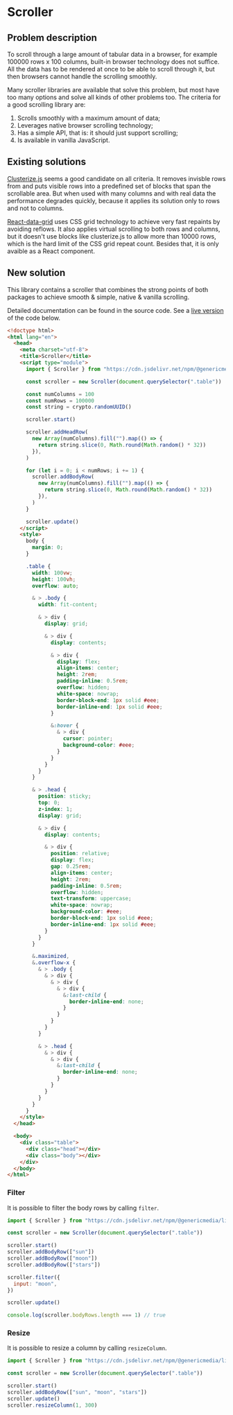 # Scroller

## Problem description

To scroll through a large amount of tabular data in a browser, for example 100000 rows x 100 columns, built-in browser technology does not suffice. All the data has to be rendered at once to be able to scroll through it, but then browsers cannot handle the scrolling smoothly.

Many scroller libraries are available that solve this problem, but most have too many options and solve all kinds of other problems too. The criteria for a good scrolling library are:

1. Scrolls smoothly with a maximum amount of data;
2. Leverages native browser scrolling technology;
3. Has a simple API, that is: it should just support scrolling;
4. Is available in vanilla JavaScript.

## Existing solutions

[Clusterize.js](https://github.com/NeXTs/Clusterize.js) seems a good candidate on all criteria. It removes invisble rows from and puts visible rows into a predefined set of blocks that span the scrollable area. But when used with many columns and with real data the performance degrades quickly, because it applies its solution only to rows and not to columns.

[React-data-grid](https://github.com/adazzle/react-data-grid) uses CSS grid technology to achieve very fast repaints by avoiding reflows. It also applies virtual scrolling to both rows and columns, but it doesn't use blocks like clusterize.js to allow more than 10000 rows, which is the hard limit of the CSS grid repeat count. Besides that, it is only avaible as a React component.

## New solution

This library contains a scroller that combines the strong points of both packages to achieve smooth & simple, native & vanilla scrolling.

Detailed documentation can be found in the source code. See a [live version](https://genericmedia24.github.io/lib/scroller.html) of the code below.

```html
<!doctype html>
<html lang="en">
  <head>
    <meta charset="utf-8">
    <title>Scroller</title>
    <script type="module">
      import { Scroller } from "https://cdn.jsdelivr.net/npm/@genericmedia/lib/+esm"

      const scroller = new Scroller(document.querySelector(".table"))

      const numColumns = 100
      const numRows = 100000
      const string = crypto.randomUUID()

      scroller.start()

      scroller.addHeadRow(
        new Array(numColumns).fill("").map(() => {
          return string.slice(0, Math.round(Math.random() * 32))
        }),
      )

      for (let i = 0; i < numRows; i += 1) {
        scroller.addBodyRow(
          new Array(numColumns).fill("").map(() => {
            return string.slice(0, Math.round(Math.random() * 32))
          }),
        )
      }

      scroller.update()
    </script>
    <style>
      body {
        margin: 0;
      }

      .table {
        width: 100vw;
        height: 100vh;
        overflow: auto;

        & > .body {
          width: fit-content;

          & > div {
            display: grid;

            & > div {
              display: contents;

              & > div {
                display: flex;
                align-items: center;
                height: 2rem;
                padding-inline: 0.5rem;
                overflow: hidden;
                white-space: nowrap;
                border-block-end: 1px solid #eee;
                border-inline-end: 1px solid #eee;
              }

              &:hover {
                & > div {
                  cursor: pointer;
                  background-color: #eee;
                }
              }
            }
          }
        }

        & > .head {
          position: sticky;
          top: 0;
          z-index: 1;
          display: grid;

          & > div {
            display: contents;

            & > div {
              position: relative;
              display: flex;
              gap: 0.25rem;
              align-items: center;
              height: 2rem;
              padding-inline: 0.5rem;
              overflow: hidden;
              text-transform: uppercase;
              white-space: nowrap;
              background-color: #eee;
              border-block-end: 1px solid #eee;
              border-inline-end: 1px solid #eee;
            }
          }
        }

        &.maximized,
        &.overflow-x {
          & > .body {
            & > div {
              & > div {
                & > div {
                  &:last-child {
                    border-inline-end: none;
                  }
                }
              }
            }
          }

          & > .head {
            & > div {
              & > div {
                &:last-child {
                  border-inline-end: none;
                }
              }
            }
          }
        }
      }
    </style>
  </head>

  <body>
    <div class="table">
      <div class="head"></div>
      <div class="body"></div>
    </div>
  </body>
</html>
```

### Filter

It is possible to filter the body rows by calling `filter`.

```javascript
import { Scroller } from "https://cdn.jsdelivr.net/npm/@genericmedia/lib/+esm"

const scroller = new Scroller(document.querySelector(".table"))

scroller.start()
scroller.addBodyRow(["sun"])
scroller.addBodyRow(["moon"])
scroller.addBodyRow(["stars"])

scroller.filter({
  input: "moon",
})

scroller.update()

console.log(scroller.bodyRows.length === 1) // true
```

### Resize

It is possible to resize a column by calling `resizeColumn`.

```javascript
import { Scroller } from "https://cdn.jsdelivr.net/npm/@genericmedia/lib/+esm"

const scroller = new Scroller(document.querySelector(".table"))

scroller.start()
scroller.addBodyRow(["sun", "moon", "stars"])
scroller.update()
scroller.resizeColumn(1, 300)
```
